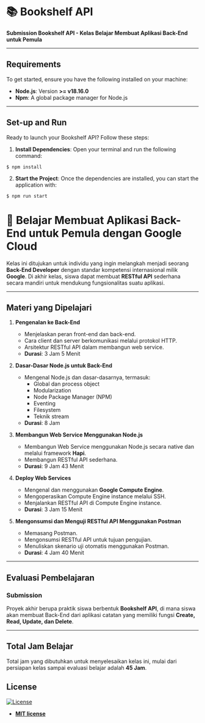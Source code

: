 # 📚 Bookshelf API

**Submission Bookshelf API - Kelas Belajar Membuat Aplikasi Back-End untuk Pemula**

---

## Requirements

To get started, ensure you have the following installed on your machine:

- **Node.js**: Version **>= v18.16.0**
- **Npm**: A global package manager for Node.js

---

## Set-up and Run

Ready to launch your Bookshelf API? Follow these steps:

1. **Install Dependencies**: Open your terminal and run the following command:

```shell
$ npm install
```

2. **Start the Project**: Once the dependencies are installed, you can start the application with:

```shell
$ npm run start
```



# 🚀 Belajar Membuat Aplikasi Back-End untuk Pemula dengan Google Cloud

Kelas ini ditujukan untuk individu yang ingin melangkah menjadi seorang **Back-End Developer** dengan standar kompetensi internasional milik **Google**. Di akhir kelas, siswa dapat membuat **RESTful API** sederhana secara mandiri untuk mendukung fungsionalitas suatu aplikasi.

---

## Materi yang Dipelajari

1. **Pengenalan ke Back-End**
   - Menjelaskan peran front-end dan back-end.
   - Cara client dan server berkomunikasi melalui protokol HTTP.
   - Arsitektur RESTful API dalam membangun web service.
   - **Durasi**: 3 Jam 5 Menit

2. **Dasar-Dasar Node.js untuk Back-End**
   - Mengenal Node.js dan dasar-dasarnya, termasuk:
     - Global dan process object
     - Modularization
     - Node Package Manager (NPM)
     - Eventing
     - Filesystem
     - Teknik stream
   - **Durasi**: 8 Jam

3. **Membangun Web Service Menggunakan Node.js**
   - Membangun Web Service menggunakan Node.js secara native dan melalui framework **Hapi**.
   - Membangun RESTful API sederhana.
   - **Durasi**: 9 Jam 43 Menit

4. **Deploy Web Services**
   - Mengenal dan menggunakan **Google Compute Engine**.
   - Mengoperasikan Compute Engine instance melalui SSH.
   - Menjalankan RESTful API di Compute Engine instance.
   - **Durasi**: 3 Jam 15 Menit

5. **Mengonsumsi dan Menguji RESTful API Menggunakan Postman**
   - Memasang Postman.
   - Mengonsumsi RESTful API untuk tujuan pengujian.
   - Menuliskan skenario uji otomatis menggunakan Postman.
   - **Durasi**: 4 Jam 40 Menit

---

## Evaluasi Pembelajaran

### Submission
Proyek akhir berupa praktik siswa berbentuk **Bookshelf API**, di mana siswa akan membuat Back-End dari aplikasi catatan yang memiliki fungsi **Create, Read, Update, dan Delete**.

---

## Total Jam Belajar
Total jam yang dibutuhkan untuk menyelesaikan kelas ini, mulai dari persiapan kelas sampai evaluasi belajar adalah **45 Jam**.

## License

[![License](http://img.shields.io/:license-mit-blue.svg?style=flat-square)](http://badges.mit-license.org)

- **[MIT license](http://opensource.org/licenses/mit-license.php)**